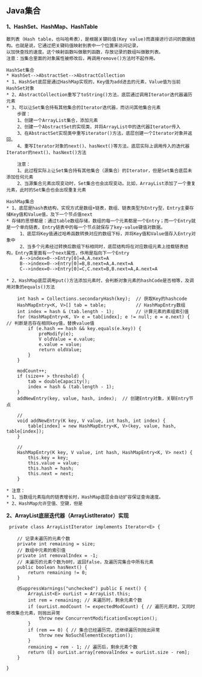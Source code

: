 ## Java集合 ##

**1、HashSet、HashMap、HashTable**
	
	散列表（Hash table，也叫哈希表），是根据关键码值(Key value)而直接进行访问的数据结构。也就是说，它通过把关键码值映射到表中一个位置来访问记录，
	以加快查找的速度。这个映射函数叫做散列函数，存放记录的数组叫做散列表。
	注意：当集合里面的对象属性被修改后，再调用remove()方法时不起作用。
	
	HashSet集合
	* HashSet-->AbstractSet-->AbstractCollection
	* 1、HashSet底层是通过HashMap实现的，Key值为add进去的元素，Value值为当前HashSet对象
	* 2、AbstractCollection重写了toString()方法，底层通过调用Iterator迭代器遍历元素
	* 3、可以让Set集合持有其他集合的Iterator迭代器，而访问其他集合元素
		步骤：	
		1、创建一个ArrayList集合，添加元素
		2、创建一个AbstractSet的实现类，并将ArrayList中的迭代器Iterator传入
		3、在AbstractSet实现类中重写iterator()方法，底层创建一个Iterator对象并返回。
		4、重写Iterator对象的next()、hasNext()等方法，底层实际上调用传入的迭代器Iterator的next()、hasNext()方法
		
		注意：
		1、此过程实际上让Set集合持有其他集合（源集合）的Iterator，但是Set集合底层未添加任何元素	
		2、当源集合元素出现变动时，Set集合也会出现变动。比如，ArrayList添加了一个重复元素，此时的Set集合也会出现重复元素

	HashMap集合
	* 1、底层是hash表结构，实现方式是数组+链表，数组、链表类型为Entry型，Entry主要存储Key值和Value值，及下一个节点值next
	* 存储的思想都是：通过table数组存储，数组的每一个元素都是一个Entry；而一个Entry就是一个单向链表，Entry链表中的每一个节点就保存了key-value键值对数据。
	     1、底层将Key值通过哈希函数转换对应的数组下标，并将Key值和Value值存入Entry对象中
		 2、当多个元素经过转换后数组下标相同时，底层结构将在对应数组元素上挂载链表结构，Entry类里面有一个next属性，作用是指向下一个Entry
		 A-->index=0-->Entry[0]=A,A.next=A
		 B-->index=0-->Entry[0]=B,B.next=A,A.next=A
		 C-->index=0-->Entry[0]=C,C.next=B,B.next=A,A.next=A

	* 2、HashMap底层调用put()方法添加元素时，会判断对象元素的hashCode是否相等，及调用对象的equals()方法
	
		int hash = Collections.secondaryHash(key); 	// 获取Key的hashcode
		HashMapEntry<K, V>[] tab = table; 			// HashMapEntry数组
		int index = hash & (tab.length - 1);   		// 计算元素的素组索引值
		for (HashMapEntry<K, V> e = tab[index]; e != null; e = e.next) { // 判断是否存在相同key值，替换value值
		    if (e.hash == hash && key.equals(e.key)) {
		        preModify(e);
		        V oldValue = e.value;
		        e.value = value;
		        return oldValue;
		    }
		}
		
		modCount++;
		if (size++ > threshold) {
		    tab = doubleCapacity();
		    index = hash & (tab.length - 1);
		}
		addNewEntry(key, value, hash, index);  // 创建Entry对象，关联Entry节点

		// 
		void addNewEntry(K key, V value, int hash, int index) {
        	table[index] = new HashMapEntry<K, V>(key, value, hash, table[index]);
		}

		// 
		HashMapEntry(K key, V value, int hash, HashMapEntry<K, V> next) {
            this.key = key;
            this.value = value;
            this.hash = hash;
            this.next = next;
        }

	* 注意：
	* 1、当数组元素指向的链表增长时，HashMap底层会自动扩容保证查询速度。
	* 2、HashMap允许空值、空键，但是
	

**2、ArrayList底层迭代器（ArrayListIterator）实现**

	 private class ArrayListIterator implements Iterator<E> {

		// 记录未遍历的元素个数
        private int remaining = size;
		// 数组中元素的索引值
        private int removalIndex = -1;
		// 未遍历的元素个数为0时，返回false，及遍历完集合中所有元素
        public boolean hasNext() {
            return remaining != 0;
        }

        @SuppressWarnings("unchecked") public E next() {
            ArrayList<E> ourList = ArrayList.this;
            int rem = remaining; // 未遍历时，剩余元素个数
            if (ourList.modCount != expectedModCount) { // 遍历元素时，又同时修改集合元素，则抛出异常
                throw new ConcurrentModificationException();
            }
            if (rem == 0) { // 集合已经遍历完，还继续遍历则抛出异常
                throw new NoSuchElementException();
            }
            remaining = rem - 1; // 遍历后，剩余元素个数
            return (E) ourList.array[removalIndex = ourList.size - rem];
        }

    }
